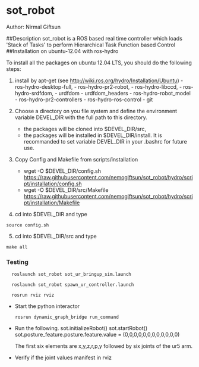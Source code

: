 # sot_robot

Author: Nirmal Giftsun

##Description
sot_robot is a ROS based real time controller which loads 'Stack of Tasks' to perform Hierarchical Task Function based 
Control
##Installation on ubuntu-12.04 with ros-hydro

To install all the packages on ubuntu 12.04 LTS, you should do the following
steps:

  1. install by apt-get (see http://wiki.ros.org/hydro/Installation/Ubuntu)
    - ros-hydro-desktop-full,
    - ros-hydro-pr2-robot,
    - ros-hydro-libccd,
    - ros-hydro-srdfdom,
    - urdfdom
    - urdfdom_headers
    - ros-hydro-robot_model
    - ros-hydro-pr2-controllers
    - ros-hydro-ros-control
    - git
        

  2. Choose a directory on you file system and define the environment
     variable DEVEL_DIR with the full path to this directory.
     - the packages will be cloned into $DEVEL_DIR/src,
     - the packages will be installed in $DEVEL_DIR/install.
     It is recommanded to set variable DEVEL_DIR in your .bashrc for future use.

  3. Copy Config and Makefile from scripts/installation
      -  wget -O $DEVEL_DIR/config.sh https://raw.githubusercontent.com/nemogiftsun/sot_robot/hydro/script/installation/config.sh
      -  wget -O $DEVEL_DIR/src/Makefile https://raw.githubusercontent.com/nemogiftsun/sot_robot/hydro/script/installation/Makefile
  
  4. cd into $DEVEL_DIR and type

    source config.sh

  5. cd into $DEVEL_DIR/src and type

    make all
  
### Testing

      roslaunch sot_robot sot_ur_bringup_sim.launch

      roslaunch sot_robot spawn_ur_controller.launch
  
      rosrun rviz rviz

* Start the python interactor 

      rosrun dynamic_graph_bridge run_command
* Run the following.
      sot.initializeRobot()
      sot.startRobot()
      sot.posture_feature.posture.feature.value = (0,0,0,0,0,0,0,0,0,0,0,0)

  The first six elements are x,y,z,r,p,y followed by six joints of the ur5 arm.

* Verify if the joint values manifest in rviz

